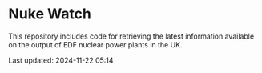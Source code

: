 # Nuke Watch

This repository includes code for retrieving the latest information available on the output of EDF nuclear power plants in the UK.

Last updated: 2024-11-22 05:14